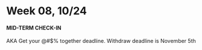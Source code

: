 # Week 08, 10/24

#### MID-TERM CHECK-IN

AKA Get your @#$% together deadline.
Withdraw deadline is November 5th 
